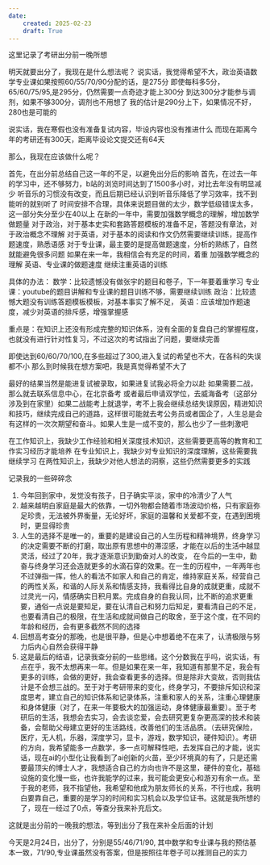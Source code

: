 ```yaml
---
date:
    created: 2025-02-23
    draft: True
---
```


这里记录了考研出分前一晚所想

<!-- more -->

明天就要出分了，我现在是什么想法呢？
说实话，我觉得希望不大，政治英语数学专业课如果按照60/55/70/90分配的话，是275分
即使每科多5分，65/60/75/95,是295分，仍然需要一点奇迹才能上300分
到达300分才能参与调剂，如果不够300分，调剂也不用想了
我的估计是290分上下，如果情况不好，280也是可能的

说实话，我在寒假也没有准备复试内容，毕设内容也没有推进什么
而现在距离今年的考研还有300天，距离毕设论文提交还有64天

那么，我现在应该做什么呢？

首先，在出分前总结自己这一年的不足，以避免出分后的影响
首先，在过去一年的学习中，还不够努力，b站的浏览时间达到了1500多小时，对比去年没有明显减少
听音乐的习惯没有改变，而且后期已经认识到听音乐降低了学习效率，找不到能听的就别听了
时间安排不合理，具体来说题目做的太少，数学低级错误太多，这一部分失分至少在40以上
在新的一年中，需要加强数学概念的理解，增加数学做题量
对于政治，对于基本史实和套路答题模板的准备不足，答题没有章法，对于政治概念不理解
对于英语，对于基本的阅读和作文仍然需要继续训练，提高作题速度，熟悉语感
对于专业课，最主要的是提高做题速度，分析的熟练了，自然就能避免很多问题
如果在来一年，我相信会有充足的时间，着重
加强数学概念的理解
英语、专业课的做题速度
继续注重英语的训练

具体的办法：
数学：比较遗憾没有做张宇的题目和卷子，下一年要着重学习
专业课：youtube的题目讲解和专业课的题目训练不够，需要继续训练
政治：比较遗憾大题没有训练答题模板模板，对基本事实了解不足，
英语：应该增加作题速度，减少对英语的排斥感，增强掌握感

重点是：在知识上还没有形成完整的知识体系，没有全面的复盘自己的掌握程度，也就没有进行针对性复习，不过这次的考试指出了问题，要继续完善


即使达到60/60/70/100,在多些超过了300,进入复试的希望也不大，在各科的失误都不小
那么到时候我在想方案吧，我是真觉得希望不大了

最好的结果当然是能进复试被录取，如果进复试我必将全力以赴
如果需要二战，那么就去联系信息中心，在北京备考
或者最后申请双学位，去威海备考（这部分涉及到在家里）如果二战能考上就退学，考不上我会继续总结失误原因，精进知识和技巧，继续完成自己的道路，这样很可能就去考公务员或者国企了，人生总是会有这样的一次次期望和奋斗。如果人生是一成不变的，那么也少了一些刺激吧


在工作知识上，我缺少工作经验和相关深度技术知识，这些需要更高等的教育和工作实习经历才能培养
在专业知识上，我缺少对专业知识的深度理解，这些需要我继续学习
在两性知识上，我缺少对他人想法的洞察，这些仍然需要更多的实践

记录我的一些碎碎念

1. 今年回到家中，发觉没有孩子，日子确实平淡，家中的冷清少了人气
2. 越来越明白家庭是最大的依靠，一切外物都会随着市场波动价格，只有家庭弥足珍贵，无法被外界衡量，无论好坏，家庭的温馨和关爱都不变，在遇到困境时，更显得珍贵
3. 人生的选择不是唯一的，重要的是建设自己的人生历程和精神境界，终身学习的决定需要不断的打磨，取出原有思想中的滞涩感，才能在以后的生活中越显灵活，经过了20年，我才逐渐意识到勤奋对人的改变，
在今后的一生中，勤奋与终身学习还会造就更多的水滴石穿的效果。在一生的历程中，一年两年也不过弹指一挥，他人的看法不如家人和自己的肯定，维持家庭关系，经营自己的两性关系，和谐的人际关系和情感支持，我看得比自身的成就更重，成就不过灵光一闪，情感确实日积月累。完成自身的自我认同，比不断的追求更重要，通俗一点说是要知足，要在认清自己和努力后知足，要看清自己的不足，也要看清自己的极限，在生活和成就间做自己的取舍，至于这个度，在不同的年龄和经历，会有更多截然不同的选择
4. 回想高考查分的那晚，也是很平静，但是心中想着绝不在来了，认清极限与努力后内心自然会获得平静
5. 这是最后的结语，记录我查分前的一些思绪。这个分数我在乎吗，说实话，有点在乎，我不太想再来一年。但是如果在来一年，我知道有那里不足，我会有更多的训练，会做的更好，我会查看更多的选择。但是除非大变故，否则我估计是不会想三战的。至于对于考研带来的变化，终身学习，不要排斥知识和深度思考，建立自己的知识体系和记录体系，注重和家人的关系，注重心理健康和身体健康（对了，在来一年要极大的加强运动，身体健康最重要）。至于考研后的生活，我想会去实习，会去谈恋爱，会去研究更复杂更高深的技术和装备，会帮助父母建立更好的生活路线，改善他们的生活品质。（去研究保险，医疗，无人机，乐器，深度学习，显卡，游戏，数学知识，硬件知识）。考研的方向，我希望能多一点数学，多一点可解释性吧，去发挥自己的才能，说实话，现在ai的小型化让我看到了ai创新的火苗，至少环境真的有了，只是还需要最顶尖的博士人才，我想适合自己的方向也许不是这里，硬件的变化，基础设施的变化慢一些，也许我能学的过来，我可能会更安心和游刃有余一点。至于我的老师，我不指望他，我希望和他成为朋友师长的关系，不行也成，我明白要靠自己，重要的是学习的时间和实习机会以及学位证书。这就是我所想的了，现在一经过了0点，等查分我来补充后文。

这就是出分前的一晚我的想法，等到出分了我在来补全后面的计划

今天是2月24日，出分了，分别是55/46/71/90, 其中数学和专业课与我的预估基本一致，71/90,专业课虽然没有答案，但是按照往年卷子可以推测自己的实力
